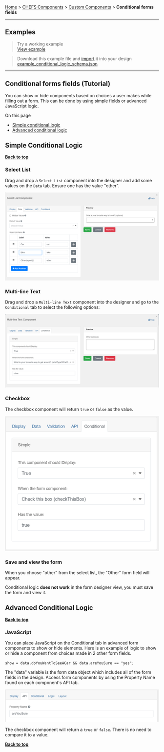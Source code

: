 [Home](.) > [CHEFS Components](CHEFS-Components) > [Custom Components](Custom-components) > **Conditional forms fields**
***

## Examples

> Try a working example<br>
> [View example](https://submit.digital.gov.bc.ca/app/form/submit?f=8aa2b9dc-9bc9-48bc-95d2-c3246a609b4b)

> Download this example file and [import](Importing-and-exporting-form-designs) it into your design<br>
> [example_conditional_logic_schema.json](examples/example_conditional_logic_schema.json)

***

## Conditional forms fields (Tutorial)

You can show or hide components based on choices a user makes while filling out a form.
This can be done by using simple fields or advanced JavaScript logic.

On this page
* [Simple conditional logic](#Simple-conditional-logic)
* [Advanced conditional logic](#Advanced-conditional-logic)



## Simple Conditional Logic
**[Back to top](#top)**

### Select List
Drag and drop a `Select List` component into the designer and add some values on the `Data` tab. Ensure one has the value "other".

![](images/conditional_select_list.png) 

### Multi-line Text
Drag and drop a `Multi-line Text` component into the designer and go to the `Conditional` tab to select the following options:

![Enter True, the select list, and "other".](images/conditional_multi_line.png) 

### Checkbox
The checkbox component will return `true` or `false` as the value. 

![](images/conditional_checkbox.png)

### Save and view the form
When you choose "other" from the select list, the "Other" form field will appear.

Conditional logic **does not work** in the form designer view, you must save the form and view it.

## Advanced Conditional Logic
**[Back to top](#top)**

### JavaScript
You can place JavaScript on the Conditional tab in advanced form components to show or hide elements. Here is an example of logic to show or hide a component from choices made in 2 other form fields.

`show = data.doYouWantToSeeACar && data.areYouSure == "yes";`

The "data" variable is the form data object which includes all of the form fields in the design. Access form components by using the Property Name found on each component's API tab.

![](images/conditional_property_name.png)

The checkbox component will return a `true` or `false`. There is no need to compare it to a value.

**[Back to top](#top)**


